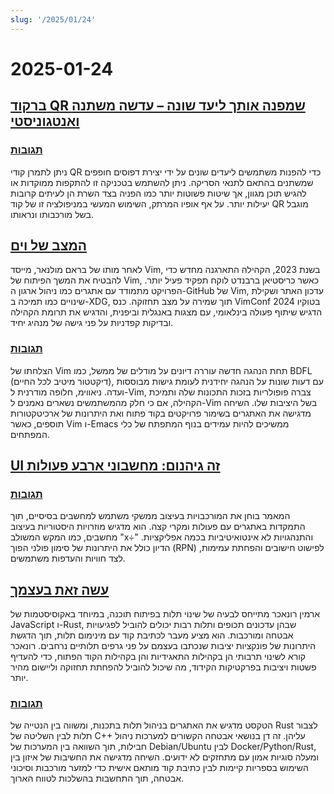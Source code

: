 ```yaml
---
slug: '/2025/01/24'
---
```


# 2025-01-24

## [ברקוד QR שמפנה אותך ליעד שונה – עדשה משתנה ואנטגוניסטי](https://mstdn.social/@isziaui/113874436953157913)

### [תגובות](https://news.ycombinator.com/item?id=42809268)

ניתן לתמרן קודי QR כדי להפנות משתמשים ליעדים שונים על ידי יצירת דפוסים חופפים שמשתנים בהתאם לתנאי הסריקה. ניתן להשתמש בטכניקה זו להתקפות ממוקדות או להגיש תוכן מגוון, אך שיטות פשוטות יותר כמו הפניה בצד השרת הן לעיתים קרובות יעילות יותר. על אף אופיו המרתק, השימוש המעשי במניפולציה זו של קוד QR מוגבל בשל מורכבותו ונראותו.

## [המצב של וים](https://lwn.net/Articles/1002342/)

לאחר מותו של בראם מולנאר, מייסד Vim, בשנת 2023, הקהילה התארגנה מחדש כדי להבטיח את המשך הפיתוח של Vim, כאשר כריסטיאן ברבנדט לוקח תפקיד פעיל יותר. הפרויקט מתמודד עם אתגרים כמו ניהול ארגון ה-GitHub של Vim, עדכון האתר ושקילת שינויים כמו תמיכה ב-XDG, תוך שמירה על מצב תחזוקה. כנס VimConf 2024 בטוקיו הדגיש שיתוף פעולה בינלאומי, עם מצגות באנגלית וביפנית, והדגיש את תרומת הקהילה ובדיקות קפדניות על פני גישה של מנהיג יחיד.

### [תגובות](https://news.ycombinator.com/item?id=42810176)

הצלחתו של Vim תחת הנהגה חדשה עוררה דיונים על מודלים של ממשל, כמו BDFL (דיקטטור מיטיב לכל החיים), עם דעות שונות על הנהגה יחידנית לעומת גישות מבוססות ועדה. ניאווימ, חלופה מודרנית ל-Vim, צברה פופולריות בזכות התכונות שלה ותמיכת הקהילה, אם כי חלק מהמשתמשים נשארים נאמנים ל-Vim בשל היציבות שלו. השיחה מדגישה את האתגרים בשימור פרויקטים בקוד פתוח ואת היתרונות של ארכיטקטורות תוספים, כאשר Vim ו-Emacs ממשיכים להיות עמידים בנוף המתפתח של כלי המפתחים.

## [UI זה גיהנום: מחשבוני ארבע פעולות](https://lcamtuf.substack.com/p/ui-is-hell-four-function-calculators)

### [תגובות](https://news.ycombinator.com/item?id=42810300)

המאמר בוחן את המורכבויות בעיצוב ממשקי משתמש למחשבים בסיסיים, תוך התמקדות באתגרים עם פעולות ומקרי קצה. הוא מדגיש מוזרויות היסטוריות בעיצוב מחשבים, כמו המקש המשולב "x÷" והתנהגויות לא אינטואיטיביות בכמה אפליקציות. הדיון כולל את היתרונות של סימון פולני הפוך (RPN) לפישוט חישובים והפחתת עמימות, לצד חוויות והעדפות משתמשים.

## [עשה זאת בעצמך](https://lucumr.pocoo.org/2025/1/24/build-it-yourself/)

ארמין רונאכר מתייחס לבעיה של שינוי תלות בפיתוח תוכנה, במיוחד באקוסיסטמות של JavaScript ו-Rust, שבהן עדכונים תכופים ותלות רבות יכולים להוביל לפגיעויות אבטחה ומורכבות. הוא מציע מעבר לכתיבת קוד עם מינימום תלות, תוך הדגשת היתרונות של פונקציות יציבות שנכתבו בעצמם על פני גרפים תלותיים נרחבים. רונאכר קורא לשינוי תרבותי הן בקהילות התאגידיות והן בקהילות הקוד הפתוח, כדי להעדיף פשטות ויציבות בפרקטיקות הקידוד, מה שיכול להוביל להפחתת תחזוקה וליישום מהיר יותר.

### [תגובות](https://news.ycombinator.com/item?id=42812641)

הטקסט מדגיש את האתגרים בניהול תלות בתכנות, ומשווה בין הנטייה של Rust לצבור תלות לבין השליטה של C++ עליהן. זה דן בנושאי אבטחה הקשורים למערכות ניהול חבילות, תוך השוואה בין המערכות של Debian/Ubuntu לבין Docker/Python/Rust, ומעלה סוגיות אמון עם מתחזקים לא ידועים. השיחה מדגישה את החשיבות של איזון בין השימוש בספריות קיימות לבין כתיבת קוד מותאם אישית כדי למזער מורכבות וסיכוני אבטחה, תוך התחשבות בהשלכות לטווח הארוך.

<head>
  <meta property="og:title" content="ברקוד QR שמפנה אותך ליעד שונה – עדשה משתנה ואנטגוניסטי" />
  <meta property="og:type" content="website" />
  <meta property="og:image" content="https://og.cho.sh/api/og/?title=%D7%91%D7%A8%D7%A7%D7%95%D7%93%20QR%20%D7%A9%D7%9E%D7%A4%D7%A0%D7%94%20%D7%90%D7%95%D7%AA%D7%9A%20%D7%9C%D7%99%D7%A2%D7%93%20%D7%A9%D7%95%D7%A0%D7%94%20%E2%80%93%20%D7%A2%D7%93%D7%A9%D7%94%20%D7%9E%D7%A9%D7%AA%D7%A0%D7%94%20%D7%95%D7%90%D7%A0%D7%98%D7%92%D7%95%D7%A0%D7%99%D7%A1%D7%98%D7%99&subheading=%D7%99%D7%95%D7%9D%20%D7%A9%D7%99%D7%A9%D7%99%2C%2024%20%D7%91%D7%99%D7%A0%D7%95%D7%90%D7%A8%202025%3A%20%D7%A1%D7%99%D7%9B%D7%95%D7%9D%20%D7%97%D7%93%D7%A9%D7%95%D7%AA%20Hacker" />
</head>
